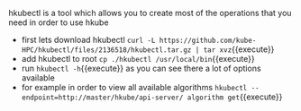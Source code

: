 
hkubectl is a tool which allows you to create most of the operations that you need in order to use hkube

 - first lets download hkubectl  `curl -L https://github.com/kube-HPC/hkubectl/files/2136518/hkubectl.tar.gz | tar xvz`{{execute}}
 - add hkubectl to root `cp ./hkubectl /usr/local/bin`{{execute}}
 - run `hkubectl -h`{{execute}} as you can see there a lot of options available 
 - for example in order to view all available algorithms `hkubectl --endpoint=http://master/hkube/api-server/ algorithm get`{{execute}}

